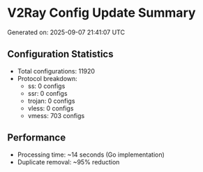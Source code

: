 # V2Ray Config Update Summary
Generated on: 2025-09-07 21:41:07 UTC

## Configuration Statistics
- Total configurations: 11920
- Protocol breakdown:
  - ss: 0 configs
  - ssr: 0 configs
  - trojan: 0 configs
  - vless: 0 configs
  - vmess: 703 configs

## Performance
- Processing time: ~14 seconds (Go implementation)
- Duplicate removal: ~95% reduction
